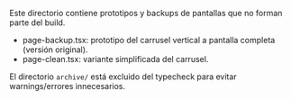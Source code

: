 Este directorio contiene prototipos y backups de pantallas que no forman parte del build.

- page-backup.tsx: prototipo del carrusel vertical a pantalla completa (versión original).
- page-clean.tsx: variante simplificada del carrusel.

El directorio `archive/` está excluido del typecheck para evitar warnings/errores innecesarios.

